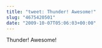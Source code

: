 ```yaml
---
title: "tweet: Thunder! Awesome!"
slug: "4675420501"
date: "2009-10-07T05:06:03+00:00"
---
```

Thunder! Awesome!